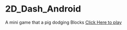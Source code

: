 # 2D_Dash_Android
 A mini game that a pig dodging Blocks
 <a href="https://drive.google.com/file/d/1Auw54C0jYihZjQ9ywEU-gCp60q_YdaLz/view?usp=sharing">Click Here to play</a>
